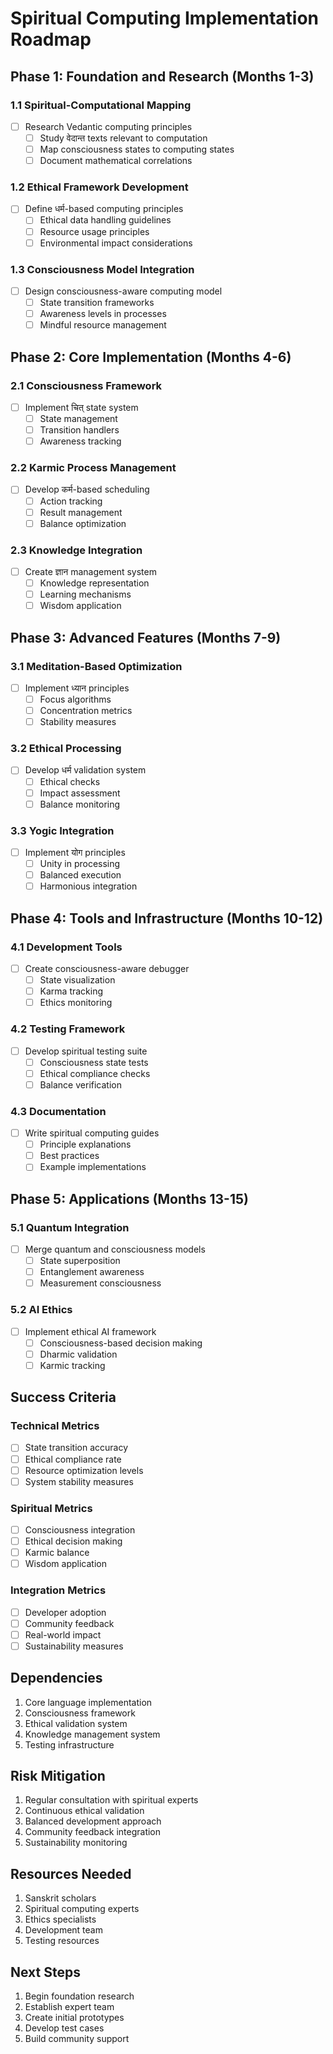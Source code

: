 # Spiritual Computing Implementation Roadmap

## Phase 1: Foundation and Research (Months 1-3)

### 1.1 Spiritual-Computational Mapping
- [ ] Research Vedantic computing principles
  - [ ] Study वेदान्त texts relevant to computation
  - [ ] Map consciousness states to computing states
  - [ ] Document mathematical correlations

### 1.2 Ethical Framework Development
- [ ] Define धर्म-based computing principles
  - [ ] Ethical data handling guidelines
  - [ ] Resource usage principles
  - [ ] Environmental impact considerations

### 1.3 Consciousness Model Integration
- [ ] Design consciousness-aware computing model
  - [ ] State transition frameworks
  - [ ] Awareness levels in processes
  - [ ] Mindful resource management

## Phase 2: Core Implementation (Months 4-6)

### 2.1 Consciousness Framework
- [ ] Implement चित् state system
  - [ ] State management
  - [ ] Transition handlers
  - [ ] Awareness tracking

### 2.2 Karmic Process Management
- [ ] Develop कर्म-based scheduling
  - [ ] Action tracking
  - [ ] Result management
  - [ ] Balance optimization

### 2.3 Knowledge Integration
- [ ] Create ज्ञान management system
  - [ ] Knowledge representation
  - [ ] Learning mechanisms
  - [ ] Wisdom application

## Phase 3: Advanced Features (Months 7-9)

### 3.1 Meditation-Based Optimization
- [ ] Implement ध्यान principles
  - [ ] Focus algorithms
  - [ ] Concentration metrics
  - [ ] Stability measures

### 3.2 Ethical Processing
- [ ] Develop धर्म validation system
  - [ ] Ethical checks
  - [ ] Impact assessment
  - [ ] Balance monitoring

### 3.3 Yogic Integration
- [ ] Implement योग principles
  - [ ] Unity in processing
  - [ ] Balanced execution
  - [ ] Harmonious integration

## Phase 4: Tools and Infrastructure (Months 10-12)

### 4.1 Development Tools
- [ ] Create consciousness-aware debugger
  - [ ] State visualization
  - [ ] Karma tracking
  - [ ] Ethics monitoring

### 4.2 Testing Framework
- [ ] Develop spiritual testing suite
  - [ ] Consciousness state tests
  - [ ] Ethical compliance checks
  - [ ] Balance verification

### 4.3 Documentation
- [ ] Write spiritual computing guides
  - [ ] Principle explanations
  - [ ] Best practices
  - [ ] Example implementations

## Phase 5: Applications (Months 13-15)

### 5.1 Quantum Integration
- [ ] Merge quantum and consciousness models
  - [ ] State superposition
  - [ ] Entanglement awareness
  - [ ] Measurement consciousness

### 5.2 AI Ethics
- [ ] Implement ethical AI framework
  - [ ] Consciousness-based decision making
  - [ ] Dharmic validation
  - [ ] Karmic tracking

## Success Criteria

### Technical Metrics
- [ ] State transition accuracy
- [ ] Ethical compliance rate
- [ ] Resource optimization levels
- [ ] System stability measures

### Spiritual Metrics
- [ ] Consciousness integration
- [ ] Ethical decision making
- [ ] Karmic balance
- [ ] Wisdom application

### Integration Metrics
- [ ] Developer adoption
- [ ] Community feedback
- [ ] Real-world impact
- [ ] Sustainability measures

## Dependencies

1. Core language implementation
2. Consciousness framework
3. Ethical validation system
4. Knowledge management system
5. Testing infrastructure

## Risk Mitigation

1. Regular consultation with spiritual experts
2. Continuous ethical validation
3. Balanced development approach
4. Community feedback integration
5. Sustainability monitoring

## Resources Needed

1. Sanskrit scholars
2. Spiritual computing experts
3. Ethics specialists
4. Development team
5. Testing resources

## Next Steps

1. Begin foundation research
2. Establish expert team
3. Create initial prototypes
4. Develop test cases
5. Build community support 